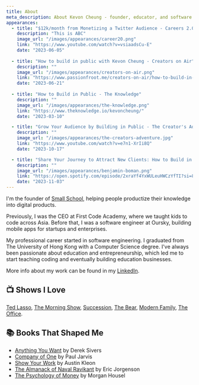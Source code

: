 ```yaml
---
title: About
meta_description: About Kevon Cheung - founder, educator, and software engineer
appearances:
  - title: "$12k/month from Monetizing a Twitter Audience - Careers 2.0"
    description: "This is ABC"
    image_url: "/images/appearances/career20.png"
    link: "https://www.youtube.com/watch?v=vsiaadsCu-E"
    date: "2023-06-05"
  
  - title: "How to build in public with Kevon Cheung - Creators on Air"
    description: ""
    image_url: "/images/appearances/creators-on-air.png"
    link: "https://www.passionfroot.me/creators-on-air/how-to-build-in-public-with-kevon-cheung"
    date: "2023-06-21"
    
  - title: "How to Build in Public - The Knowledge"
    description: ""
    image_url: "/images/appearances/the-knowledge.png"
    link: "https://www.theknowledge.io/kevoncheung/"
    date: "2023-03-10"

  - title: "Grow Your Audience by Building in Public - The Creator's Adventure"
    description: ""
    image_url: "/images/appearances/the-creators-adventure.jpg"
    link: "https://www.youtube.com/watch?v=e7n1-XrIi8Q"
    date: "2023-10-17"

  - title: "Share Your Journey to Attract New Clients: How to Build in Public - Benjamin Boman"
    description: ""
    image_url: "/images/appearances/benjamin-boman.png"
    link: "https://open.spotify.com/episode/2xraYf4YxWULeuHWCzYfTI?si=8db86668087f4483"
    date: "2023-11-03"
---
```


I'm the founder of [Small School](https://smallschool.io), helping people productize their knowledge into digital products.

Previously, I was the CEO at First Code Academy, where we taught kids to code across Asia. Before that, I was a software engineer at Oursky, building mobile apps for startups and enterprises.

My professional career started in software engineering. I graduated from The University of Hong Kong with a Computer Science degree. I've always been passionate about education and entrepreneurship, which led me to start teaching coding and eventually building education businesses.

More info about my work can be found in my [LinkedIn](https://linkedin.com/in/kevoncheung).

## 📺 Shows I Love

[Ted Lasso](https://tv.apple.com/us/show/ted-lasso/umc.cmc.vtoh0mn0xn7t3c643xqonfzy), [The Morning Show](https://tv.apple.com/us/show/the-morning-show/umc.cmc.25tn3v8ku4b39tr6ccgb8nl6m), [Succession](https://www.hbo.com/succession), [The Bear](https://www.fxnetworks.com/shows/the-bear), [Modern Family](https://abc.com/shows/modern-family), [The Office](https://www.peacocktv.com/stream-tv/the-office).

## 📚 Books That Shaped Me

- [Anything You Want](https://sive.rs/a) by Derek Sivers
- [Company of One](https://ofone.co) by Paul Jarvis
- [Show Your Work](https://austinkleon.com/show-your-work) by Austin Kleon
- [The Almanack of Naval Ravikant](https://www.navalmanack.com) by Eric Jorgenson
- [The Psychology of Money](https://www.morganhousel.com/book) by Morgan Housel 
